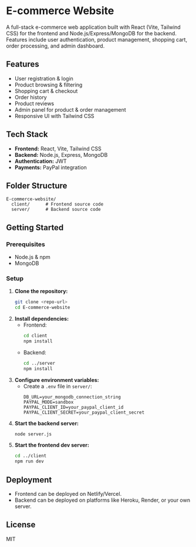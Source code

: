 # E-commerce Website

A full-stack e-commerce web application built with React (Vite, Tailwind CSS) for the frontend and Node.js/Express/MongoDB for the backend. Features include user authentication, product management, shopping cart, order processing, and admin dashboard.

## Features
- User registration & login
- Product browsing & filtering
- Shopping cart & checkout
- Order history
- Product reviews
- Admin panel for product & order management
- Responsive UI with Tailwind CSS

## Tech Stack
- **Frontend:** React, Vite, Tailwind CSS
- **Backend:** Node.js, Express, MongoDB
- **Authentication:** JWT
- **Payments:** PayPal integration

## Folder Structure
```
E-commerce-website/
  client/      # Frontend source code
  server/      # Backend source code
```

## Getting Started

### Prerequisites
- Node.js & npm
- MongoDB

### Setup
1. **Clone the repository:**
   ```sh
   git clone <repo-url>
   cd E-commerce-website
   ```
2. **Install dependencies:**
   - Frontend:
     ```sh
     cd client
     npm install
     ```
   - Backend:
     ```sh
     cd ../server
     npm install
     ```
3. **Configure environment variables:**
   - Create a `.env` file in `server/`:
     ```env
     DB_URL=your_mongodb_connection_string
     PAYPAL_MODE=sandbox
     PAYPAL_CLIENT_ID=your_paypal_client_id
     PAYPAL_CLIENT_SECRET=your_paypal_client_secret
     ```
4. **Start the backend server:**
   ```sh
   node server.js
   ```
5. **Start the frontend dev server:**
   ```sh
   cd ../client
   npm run dev
   ```

## Deployment
- Frontend can be deployed on Netlify/Vercel.
- Backend can be deployed on platforms like Heroku, Render, or your own server.

## License
MIT
